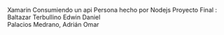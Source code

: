 Xamarin Consumiendo un api Persona hecho por Nodejs
Proyecto Final :
Baltazar Terbullino Edwin Daniel  
Palacios Medrano, Adrián Omar

